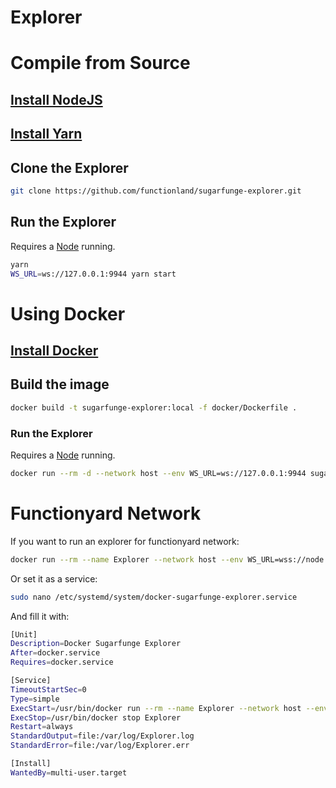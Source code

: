 # Explorer

# Compile from Source

## [Install NodeJS](https://nodejs.org/en/)

## [Install Yarn](https://classic.yarnpkg.com/lang/en/docs/install)

## Clone the Explorer

```bash
git clone https://github.com/functionland/sugarfunge-explorer.git
```

## Run the Explorer

Requires a [Node](Node.md) running.

```bash
yarn
WS_URL=ws://127.0.0.1:9944 yarn start
```

# Using Docker

## [Install Docker](https://docs.docker.com/engine/install/)

## Build the image

```bash
docker build -t sugarfunge-explorer:local -f docker/Dockerfile .
```

### Run the Explorer

Requires a [Node](Node.md) running.

```bash
docker run --rm -d --network host --env WS_URL=ws://127.0.0.1:9944 sugarfunge-explorer:local
```

# Functionyard Network

If you want to run an explorer for functionyard network:

```bash
docker run --rm --name Explorer --network host --env WS_URL=wss://node.functionyard.fx.land --env WSS_URL=wss://node.functionyard.fx.land sugarfunge-explorer:local
```

Or set it as a service:

```bash
sudo nano /etc/systemd/system/docker-sugarfunge-explorer.service
```

And fill it with:

```bash
[Unit]
Description=Docker Sugarfunge Explorer
After=docker.service
Requires=docker.service

[Service]
TimeoutStartSec=0
Type=simple
ExecStart=/usr/bin/docker run --rm --name Explorer --network host --env WS_URL=wss://node.functionyard.fx.land --env WSS_URL=wss://node.functionyard.fx.land sugarfunge-explorer:local
ExecStop=/usr/bin/docker stop Explorer
Restart=always
StandardOutput=file:/var/log/Explorer.log
StandardError=file:/var/log/Explorer.err

[Install]
WantedBy=multi-user.target
```
